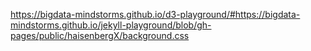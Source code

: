 https://bigdata-mindstorms.github.io/d3-playground/#https://bigdata-mindstorms.github.io/jekyll-playground/blob/gh-pages/public/haisenbergX/background.css
